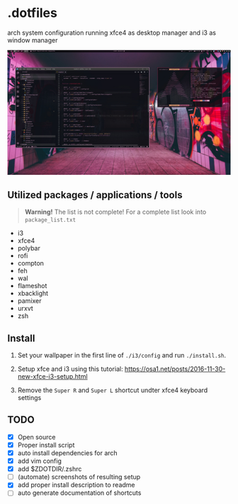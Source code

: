 # .dotfiles

arch system configuration running xfce4 as desktop manager and i3 as window manager

![Desktop Screenshot](https://github.com/mklan/dotfiles/blob/master/screenshots/desktop.jpg)


## Utilized packages / applications / tools

> __Warning!__ The list is not complete! For a complete list look into `package_list.txt`

- i3
- xfce4
- polybar
- rofi
- compton
- feh
- wal
- flameshot
- xbacklight
- pamixer
- urxvt
- zsh

## Install

1. Set your wallpaper in the first line of `./i3/config` and run `./install.sh`.

2. Setup xfce and i3 using this tutorial: https://osa1.net/posts/2016-11-30-new-xfce-i3-setup.html

3. Remove the `Super R` and `Super L` shortcut undter xfce4 keyboard settings

## TODO

- [x] Open source
- [x] Proper install script
- [x] auto install dependencies for arch
- [x] add vim config
- [x] add $ZDOTDIR/.zshrc
- [ ] (automate) screenshots of resulting setup
- [x] add proper install description to readme
- [ ] auto generate documentation of shortcuts
